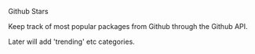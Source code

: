 Github Stars

Keep track of most popular packages from Github through the Github API.

Later will add 'trending' etc categories.
